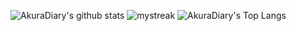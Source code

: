 

![AkuraDiary's github stats](https://github-readme-stats.vercel.app/api?username=Alimiyan&show_icons=true&theme=github_dark)
<img src="https://github-readme-streak-stats.herokuapp.com/?user=Alimiyan&theme=codeSTACKr" alt="mystreak"/>
![AkuraDiary's Top Langs](https://github-readme-stats.vercel.app/api/top-langs/?username=Alimiyan&theme=github_dark&layout=compact)
